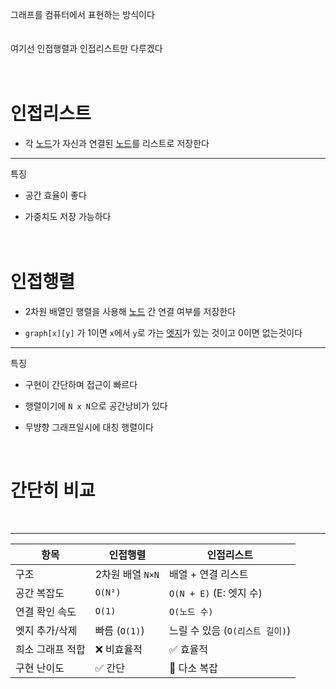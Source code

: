 그래프를 컴퓨터에서 표현하는 방식이다
<br><br><br>
여기선 인접행렬과 인접리스트만 다루겠다
<br><br><br>

# 인접리스트

- 각 [노드](graph_ele.md#노드-버택스)가 자신과 연결된 [노드](graph_ele.md#노드-버택스)를 리스트로 저장한다

___

특징
- 공간 효율이 좋다

- 가중치도 저장 가능하다
<br><br><br>

# 인접행렬
- 2차원 배열인 행렬을 사용해 [노드](graph_ele.md#노드-버택스) 간 연결 여부를 저장한다

- `graph[x][y]` 가 1이면 `x`에서 `y`로 가는 [엣지](graph_ele.md#엣지)가 있는 것이고 0이면 없는것이다

___

특징

- 구현이 간단하며 접근이 빠르다

- 행렬이기에 `N x N`으로 공간낭비가 있다

- 무뱡향 그래프일시에 대칭 행렬이다

<br>

# 간단히 비교

<br>

___
| 항목        | 인접행렬         | 인접리스트                 |
| --------- | ------------ | --------------------- |
| 구조        | 2차원 배열 `N×N` | 배열 + 연결 리스트           |
| 공간 복잡도    | `O(N²)`      | `O(N + E)` (E: 엣지 수)  |
| 연결 확인 속도  | `O(1)`       | `O(노드 수)`             |
| 엣지 추가/삭제  | 빠름 (`O(1)`)  | 느릴 수 있음 (`O(리스트 길이)`) |
| 희소 그래프 적합 | ❌ 비효율적       | ✅ 효율적                 |
| 구현 난이도    | ✅ 간단         | 🔺 다소 복잡              |
